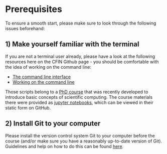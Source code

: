 # Prerequisites 


To ensure a smooth start, please make sure 
to look through the following issues beforehand:

## 1) Make yourself familiar with the terminal
If you are not a terminal user already, please have a look at the 
following resources here on the CFIN Github page - you should be comfortable 
with the idea of working on the command line:
* [The command line interface](https://github.com/meeg-cfin/scientific_computing_basics/blob/master/notebooks/21-Command-line-interface.ipynb)
* [Working on the command line](https://github.com/meeg-cfin/scientific_computing_basics/blob/master/notebooks/22-Working-on-command-line.ipynb)

Those scripts belong to a [PhD course](https://github.com/meeg-cfin/scientific_computing_basics) that was recently developed to introduce basic concepts of scientific computing. The course materials there were provided as [jupyter notebooks](jupyter.org), which can be viewed in their static form on GitHub.

## 2) Install Git to your computer
Please install the version control system Git to your computer before 
the course (and/or make sure you 
have a reasonably up-to-date version of Git).
Guidelines and help on how to do this can be found [here](https://git-scm.com/book/en/v2/Getting-Started-Installing-Git).
